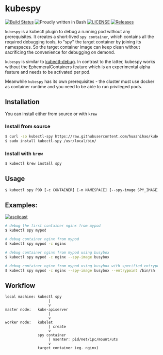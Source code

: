 # kubespy

[![Build Status](https://travis-ci.org/huazhihao/kubespy.svg?branch=master)](https://travis-ci.org/huazhihao/kubespy)
![Proudly written in Bash](https://img.shields.io/badge/written%20in-bash-ff69b4.svg)
[![LICENSE](https://img.shields.io/github/license/huazhihao/kubespy.svg)](https://github.com/huazhihao/kubespy/blob/master/LICENSE)
[![Releases](https://img.shields.io/github/v/release/huazhihao/kubespy.svg)](https://github.com/huazhihao/kubespy/releases)

`kubespy` is a kubectl plugin to debug a running pod without any prerequisites. It creates a short-lived `spy container`, which contains all the required debugging tools, to "spy" the target container by joining its namespaces. So the target container image can keep clean without sacrificing the convenience for debugging on demond.

`kubespy` is similar to [kubectl-debug](https://github.com/verb/kubectl-debug). In contrast to the latter, kubespy works without the EphemeralContainers feature which is an experimental alpha feature and needs to be activated per pod.

Meanwhile `kubespy` has its own prerequisites - the cluster must use docker as container runtime and you need to be able to run privileged pods.

## Installation

You can install either from source or with `krew`

### Install from source

```sh
$ curl -so kubectl-spy https://raw.githubusercontent.com/huazhihao/kubespy/master/kubespy
$ sudo install kubectl-spy /usr/local/bin/
```

### Install with `krew`

```sh
$ kubectl krew install spy
```

## Usage

```sh
$ kubectl spy POD [-c CONTAINER] [-n NAMESPACE] [--spy-image SPY_IMAGE]
```

## Examples:

[![asciicast](https://asciinema.org/a/290096.svg)](https://asciinema.org/a/290096)

```sh
# debug the first container nginx from mypod
$ kubectl spy mypod

# debug container nginx from mypod
$ kubectl spy mypod -c nginx

# debug container nginx from mypod using busybox
$ kubectl spy mypod -c nginx --spy-image busybox

# debug container nginx from mypod using busybox with specified entrypoint
$ kubectl spy mypod -c nginx --spy-image busybox --entrypoint /bin/sh
```

## Workflow

```
local machine: kubectl spy
                    |
                    v
master node:   kube-apiserver
                    |
                    v
worker node:   kubelet
                    | create
                    v
               spy container
                    | nsenter: pid/net/ipc/mount/uts
                    v
               target container (eg. nginx)
```
